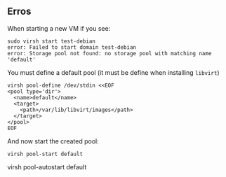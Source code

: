 Erros
------

When starting a new VM if you see:
```
sudo virsh start test-debian
error: Failed to start domain test-debian
error: Storage pool not found: no storage pool with matching name 'default'
```

You must define a default pool (it must be define when installing `libvirt`)
```
virsh pool-define /dev/stdin <<EOF
<pool type='dir'>
  <name>default</name>
  <target>
    <path>/var/lib/libvirt/images</path>
  </target>
</pool>
EOF
```

And now start the created pool:
```
virsh pool-start default
```
virsh pool-autostart default
